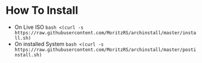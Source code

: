 # How To Install

- On Live ISO `bash <(curl -s https://raw.githubusercontent.com/MoritzRS/archinstall/master/install.sh)`
- On installed System `bash <(curl -s https://raw.githubusercontent.com/MoritzRS/archinstall/master/postinstall.sh)`
